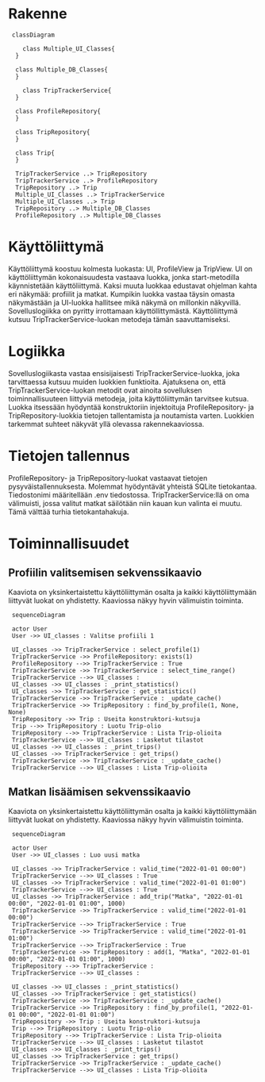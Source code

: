 # Rakenne

```mermaid
 classDiagram
 
 	class Multiple_UI_Classes{
  }
  
  class Multiple_DB_Classes{
  }
  
	class TripTrackerService{
  }
  
  class ProfileRepository{
  }
  
  class TripRepository{
  }
  
  class Trip{
  }
  
  TripTrackerService ..> TripRepository
  TripTrackerService ..> ProfileRepository
  TripRepository ..> Trip
  Multiple_UI_Classes ..> TripTrackerService
  Multiple_UI_Classes ..> Trip
  TripRepository ..> Multiple_DB_Classes
  ProfileRepository ..> Multiple_DB_Classes
```

# Käyttöliittymä
Käyttöliittymä koostuu kolmesta luokasta: UI, ProfileView ja TripView. UI on käyttöliittymän kokonaisuudesta vastaava luokka, jonka start-metodilla käynnistetään käyttöliittymä. Kaksi muuta luokkaa edustavat ohjelman kahta eri näkymää: profiilit ja matkat. Kumpikin luokka vastaa täysin omasta näkymästään ja UI-luokka hallitsee mikä näkymä on millonkin näkyvillä. Sovelluslogiikka on pyritty irrottamaan käyttöllittymästä. Käyttöliittymä kutsuu TripTrackerService-luokan metodeja tämän saavuttamiseksi.

# Logiikka
Sovelluslogiikasta vastaa ensisijaisesti TripTrackerService-luokka, joka tarvittaessa kutsuu muiden luokkien funktioita. Ajatuksena on, että TripTrackerService-luokan metodit ovat ainoita sovelluksen toiminnallisuuteen liittyviä metodeja, joita käyttöliittymän tarvitsee kutsua. Luokka itsessään hyödyntää konstruktoriin injektoituja ProfileRepository- ja TripRepository-luokkia tietojen tallentamista ja noutamista varten. Luokkien tarkemmat suhteet näkyvät yllä olevassa rakennekaaviossa.

# Tietojen tallennus
ProfileRepository- ja TripRepository-luokat vastaavat tietojen pysyväistallennuksesta. Molemmat hyödyntävät yhteistä SQLite tietokantaa. Tiedostonimi määritellään .env tiedostossa. TripTrackerService:llä on oma välimuisti, jossa valitut matkat säilötään niin kauan kun valinta ei muutu. Tämä välttää turhia tietokantahakuja.

# Toiminnallisuudet

## Profiilin valitsemisen sekvenssikaavio
Kaaviota on yksinkertaistettu käyttöliittymän osalta ja kaikki käyttöliittymään liittyvät luokat on yhdistetty. Kaaviossa näkyy hyvin välimuistin toiminta.
```mermaid
 sequenceDiagram
 
 actor User
 User ->> UI_classes : Valitse profiili 1
 
 UI_classes ->> TripTrackerService : select_profile(1)
 TripTrackerService ->> ProfileRepository: exists(1)
 ProfileRepository -->> TripTrackerService : True
 TripTrackerService ->> TripTrackerService : select_time_range()
 TripTrackerService -->> UI_classes : 
 UI_classes ->> UI_classes : _print_statistics()
 UI_classes ->> TripTrackerService : get_statistics()
 TripTrackerService ->> TripTrackerService : _update_cache()
 TripTrackerService ->> TripRepository : find_by_profile(1, None, None)
 TripRepository ->> Trip : Useita konstruktori-kutsuja
 Trip -->> TripRepository : Luotu Trip-olio
 TripRepository -->> TripTrackerService : Lista Trip-olioita
 TripTrackerService -->> UI_classes : Lasketut tilastot
 UI_classes ->> UI_classes : _print_trips()
 UI_classes ->> TripTrackerService : get_trips()
 TripTrackerService ->> TripTrackerService : _update_cache()
 TripTrackerService -->> UI_classes : Lista Trip-olioita
```

## Matkan lisäämisen sekvenssikaavio
Kaaviota on yksinkertaistettu käyttöliittymän osalta ja kaikki käyttöliittymään liittyvät luokat on yhdistetty. Kaaviossa näkyy hyvin välimuistin toiminta.
```mermaid
 sequenceDiagram
 
 actor User
 User ->> UI_classes : Luo uusi matka
 
 UI_classes ->> TripTrackerService : valid_time("2022-01-01 00:00")
 TripTrackerService -->> UI_classes : True
 UI_classes ->> TripTrackerService : valid_time("2022-01-01 01:00")
 TripTrackerService -->> UI_classes : True
 UI_classes ->> TripTrackerService : add_trip("Matka", "2022-01-01 00:00", "2022-01-01 01:00", 1000)
 TripTrackerService ->> TripTrackerService : valid_time("2022-01-01 00:00")
 TripTrackerService -->> TripTrackerService : True
 TripTrackerService ->> TripTrackerService : valid_time("2022-01-01 01:00")
 TripTrackerService -->> TripTrackerService : True
 TripTrackerService ->> TripRepository : add(1, "Matka", "2022-01-01 00:00", "2022-01-01 01:00", 1000)
 TripRepository -->> TripTrackerService : 
 TripTrackerService -->> UI_classes : 
 
 UI_classes ->> UI_classes : _print_statistics()
 UI_classes ->> TripTrackerService : get_statistics()
 TripTrackerService ->> TripTrackerService : _update_cache()
 TripTrackerService ->> TripRepository : find_by_profile(1, "2022-01-01 00:00", "2022-01-01 01:00")
 TripRepository ->> Trip : Useita konstruktori-kutsuja
 Trip -->> TripRepository : Luotu Trip-olio
 TripRepository -->> TripTrackerService : Lista Trip-olioita
 TripTrackerService -->> UI_classes : Lasketut tilastot
 UI_classes ->> UI_classes : _print_trips()
 UI_classes ->> TripTrackerService : get_trips()
 TripTrackerService ->> TripTrackerService : _update_cache()
 TripTrackerService -->> UI_classes : Lista Trip-olioita
```
